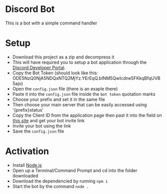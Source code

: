 # Discord Bot

This is a bot with a simple command handler

# Setup

- Download this project as a zip and decompress it
- This will have required you to setup a bot application through the [Discord Developer Portal](https://discord.com/developers/applications).
- Copy the Bot Token (should look like this: ODE5NzQ0NjA5NDQxNTQ2MjYz.YErEqQ.bINM5QwIcdne5FKkqBfqUVB5ajo)
- Open the `config.json` file (there is an exaple there)
- Paste it into the `config.json` file inside the `bot token` quotation marks
- Choose your prefix and set it in the same file
- Then choose your main server that can be easily accessed using '{prefix}status'
- Copy the Client ID from the application page then past it into the field on [this site](https://discordapi.com/permissions.html) and get your bot invite link
- Invite your bot using the link
- Save the `config.json` file

# Activation

- Install [Node.js](https://nodejs.org/en/download/)
- Open up a Terminal/Command Prompt and cd into the folder downloaded
- Download the dependencied by running `npm i`
- Start the bot by the command `node .`
